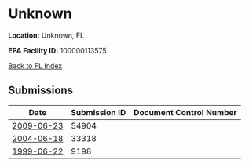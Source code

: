 # Unknown

**Location:** Unknown, FL

**EPA Facility ID:** 100000113575

[Back to FL Index](../../index.md)

## Submissions

| Date | Submission ID | Document Control Number |
|------|--------------|-------------------------|
| [2009-06-23](submissions/54904.md) | 54904 |  |
| [2004-06-18](submissions/33318.md) | 33318 |  |
| [1999-06-22](submissions/9198.md) | 9198 |  |
